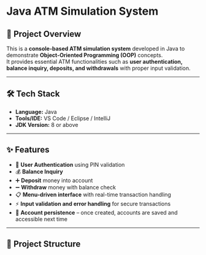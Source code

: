 # Java ATM Simulation System

## 📌 Project Overview
This is a **console-based ATM simulation system** developed in Java to demonstrate **Object-Oriented Programming (OOP)** concepts.  
It provides essential ATM functionalities such as **user authentication, balance inquiry, deposits, and withdrawals** with proper input validation.  

---

## 🛠️ Tech Stack
- **Language:** Java  
- **Tools/IDE:** VS Code / Eclipse / IntelliJ  
- **JDK Version:** 8 or above  

---

## ✨ Features
- 🔑 **User Authentication** using PIN validation  
- 💰 **Balance Inquiry**  
- ➕ **Deposit** money into account  
- ➖ **Withdraw** money with balance check  
- 📋 **Menu-driven interface** with real-time transaction handling  
- ⚡ **Input validation and error handling** for secure transactions  
- 💾 **Account persistence** – once created, accounts are saved and accessible next time  

---

## 📂 Project Structure
